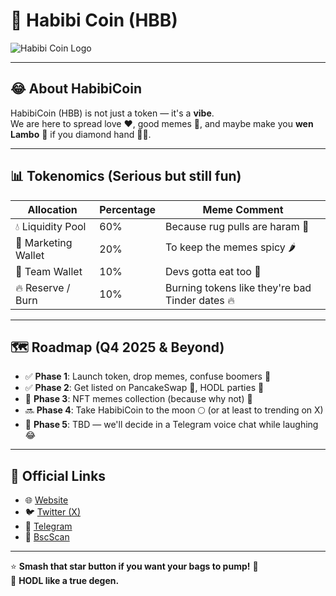 # 🧡 Habibi Coin (HBB)

![Habibi Coin Logo](blockchains/smartchain/assets/0x7b73c55d8799e4632Dc3E40D1fB8521B844CDcB0/logo.png)

---

## 😂 About HabibiCoin
HabibiCoin (HBB) is not just a token — it's a **vibe**.  
We are here to spread love ❤️, good memes 📸, and maybe make you **wen Lambo** 🚀 if you diamond hand 💎🤲.

---

## 📊 Tokenomics (Serious but still fun)
| Allocation         | Percentage | Meme Comment |
|-------------------|-----------|--------------|
| 💧 Liquidity Pool | 60%       | Because rug pulls are haram 🚫 |
| 📢 Marketing Wallet | 20%     | To keep the memes spicy 🌶️ |
| 👥 Team Wallet    | 10%       | Devs gotta eat too 🍕 |
| 🔥 Reserve / Burn | 10%       | Burning tokens like they're bad Tinder dates 🔥 |

---

## 🗺️ Roadmap (Q4 2025 & Beyond)
- ✅ **Phase 1**: Launch token, drop memes, confuse boomers 🤯  
- ✅ **Phase 2**: Get listed on PancakeSwap 🥞, HODL parties 🎉  
- 🚧 **Phase 3**: NFT memes collection (because why not) 🎨  
- 🔜 **Phase 4**: Take HabibiCoin to the moon 🌕 (or at least to trending on X)  
- 🔮 **Phase 5**: TBD — we'll decide in a Telegram voice chat while laughing 😂  

---

## 🔗 Official Links
- 🌐 [Website](https://habibicoin.fun/)
- 🐦 [Twitter (X)](https://x.com/HabibiCoin1)
- 💬 [Telegram](https://t.me/HABIBICOINN)
- 📄 [BscScan](https://bscscan.com/token/0x7b73c55d8799e4632Dc3E40D1fB8521B844CDcB0)

---

⭐ **Smash that star button if you want your bags to pump!** 🚀  
💎 **HODL like a true degen.**
